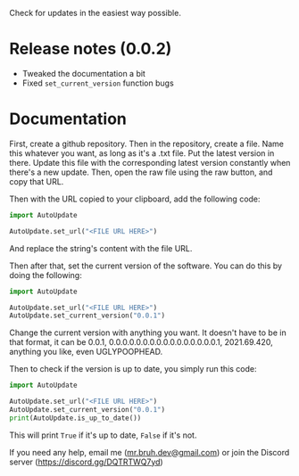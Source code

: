 Check for updates in the easiest way possible.

Release notes (0.0.2)
===
* Tweaked the documentation a bit
* Fixed `set_current_version` function bugs

Documentation
===

First, create a github repository. Then in the repository, create a file. Name this whatever you want, as long as it's a .txt file. Put the latest version in there. Update this file with the corresponding latest version constantly when there's a new update. Then, open the raw file using the raw button, and copy that URL.

Then with the URL copied to your clipboard, add the following code:

```py
import AutoUpdate

AutoUpdate.set_url("<FILE URL HERE>")
```

And replace the string's content with the file URL.

Then after that, set the current version of the software. You can do this by doing the following:

```py
import AutoUpdate

AutoUpdate.set_url("<FILE URL HERE>")
AutoUpdate.set_current_version("0.0.1")
```

Change the current version with anything you want. It doesn't have to be in that format, it can be 0.0.1, 0.0.0.0.0.0.0.0.0.0.0.0.0.0.0.0.1, 2021.69.420, anything you like, even UGLYPOOPHEAD.

Then to check if the version is up to date, you simply run this code:

```py
import AutoUpdate

AutoUpdate.set_url("<FILE URL HERE>")
AutoUpdate.set_current_version("0.0.1")
print(AutoUpdate.is_up_to_date())
```

This will print `True` if it's up to date, `False` if it's not.

If you need any help, email me (mr.bruh.dev@gmail.com) or join the Discord server (https://discord.gg/DQTRTWQ7yd)